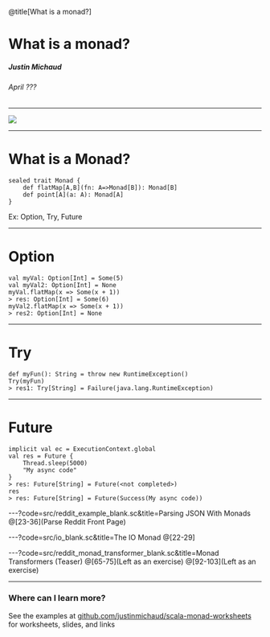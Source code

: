 @title[What is a monad?]

# What is a monad?
##### Justin Michaud
###### April ???

---

![](https://imgs.xkcd.com/comics/haskell.png)

---

# What is a Monad?
```
sealed trait Monad {
    def flatMap[A,B](fn: A=>Monad[B]): Monad[B]
    def point[A](a: A): Monad[A]
}
```

Ex: Option, Try, Future

---

# Option
```lang:scala
val myVal: Option[Int] = Some(5)
val myVal2: Option[Int] = None
myVal.flatMap(x => Some(x + 1))
> res: Option[Int] = Some(6)
myVal2.flatMap(x => Some(x + 1))
> res2: Option[Int] = None
```

---

# Try

```lang:scala
def myFun(): String = throw new RuntimeException()
Try(myFun)
> res1: Try[String] = Failure(java.lang.RuntimeException)
```

---

# Future

```lang:scala
implicit val ec = ExecutionContext.global
val res = Future {
    Thread.sleep(5000)
    "My async code"
}
> res: Future[String] = Future(<not completed>)
res
> res: Future[String] = Future(Success(My async code))
```

---?code=src/reddit_example_blank.sc&title=Parsing JSON With Monads
@[23-36](Parse Reddit Front Page)

---?code=src/io_blank.sc&title=The IO Monad
@[22-29]

---?code=src/reddit_monad_transformer_blank.sc&title=Monad Transformers (Teaser)
@[65-75](Left as an exercise)
@[92-103](Left as an exercise)

---

### Where can I learn more?
See the examples at [github.com/justinmichaud/scala-monad-worksheets](https://github.com/justinmichaud/scala-monad-worksheets) for
worksheets, slides, and links

